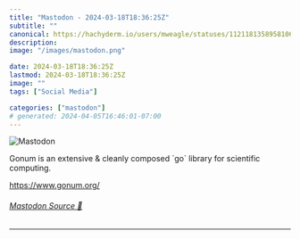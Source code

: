 ```yaml
---
title: "Mastodon - 2024-03-18T18:36:25Z"
subtitle: ""
canonical: https://hachyderm.io/users/mweagle/statuses/112118135895810686
description:
image: "/images/mastodon.png"

date: 2024-03-18T18:36:25Z
lastmod: 2024-03-18T18:36:25Z
image: ""
tags: ["Social Media"]

categories: ["mastodon"]
# generated: 2024-04-05T16:46:01-07:00
---
```

![Mastodon](/images/mastodon.png)

<p>Gonum is an extensive &amp; cleanly composed `go` library for scientific computing. </p><p><a href="https://www.gonum.org/" target="_blank" rel="nofollow noopener noreferrer" translate="no"><span class="invisible">https://www.</span><span class="">gonum.org/</span><span class="invisible"></span></a></p>


###### [Mastodon Source 🐘](https://hachyderm.io/@mweagle/112118135895810686)

___
